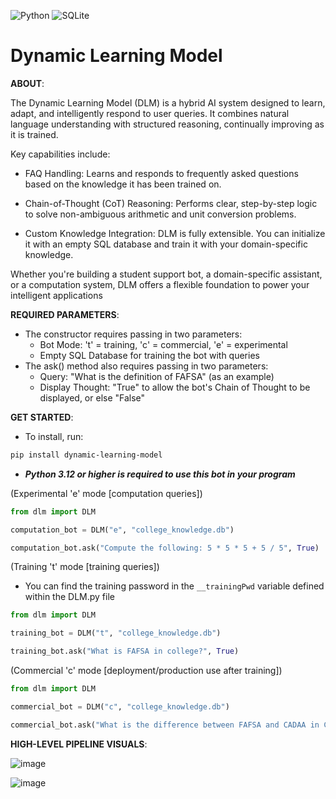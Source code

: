 ![Python](https://img.shields.io/badge/python-3670A0?style=for-the-badge&logo=python&logoColor=ffdd54)
![SQLite](https://img.shields.io/badge/SQLite-003B57?style=flat-square&logo=SQLite&logoColor=white)

# Dynamic Learning Model
**ABOUT**:

The Dynamic Learning Model (DLM) is a hybrid AI system designed to learn, adapt, and intelligently respond to user queries. It combines natural language understanding with structured reasoning, continually improving as it is trained.

Key capabilities include:

* FAQ Handling: Learns and responds to frequently asked questions based on the knowledge it has been trained on.

* Chain-of-Thought (CoT) Reasoning: Performs clear, step-by-step logic to solve non-ambiguous arithmetic and unit conversion problems.

* Custom Knowledge Integration: DLM is fully extensible. You can initialize it with an empty SQL database and train it with your domain-specific knowledge.

Whether you're building a student support bot, a domain-specific assistant, or a computation system, DLM offers a flexible foundation to power your intelligent applications

**REQUIRED PARAMETERS**:
* The constructor requires passing in two parameters:
  - Bot Mode: 't' = training, 'c' = commercial, 'e' = experimental
  - Empty SQL Database for training the bot with queries
* The ask() method also requires passing in two parameters:
  - Query: "What is the definition of FAFSA" (as an example)
  - Display Thought: "True" to allow the bot's Chain of Thought to be displayed, or else "False"

**GET STARTED**:
* To install, run: 
```bash
pip install dynamic-learning-model
```
* ***Python 3.12 or higher is required to use this bot in your program***

(Experimental 'e' mode [computation queries])
```python
from dlm import DLM

computation_bot = DLM("e", "college_knowledge.db")

computation_bot.ask("Compute the following: 5 * 5 * 5 + 5 / 5", True)
```

(Training 't' mode [training queries])
* You can find the training password in the ```__trainingPwd``` variable defined within the DLM.py file
```python
from dlm import DLM

training_bot = DLM("t", "college_knowledge.db")

training_bot.ask("What is FAFSA in college?", True)
```

(Commercial 'c' mode [deployment/production use after training])
```python
from dlm import DLM

commercial_bot = DLM("c", "college_knowledge.db")

commercial_bot.ask("What is the difference between FAFSA and CADAA in California?", False)
```

**HIGH-LEVEL PIPELINE VISUALS**:

![image](https://github.com/user-attachments/assets/340dc69a-8374-45df-ac1e-82431c5111f2)


![image](https://github.com/user-attachments/assets/422f1045-07bc-4ddf-ae28-9f5731324b93)
